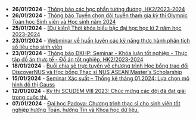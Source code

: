  - **26/01/2024** - [Thông báo các học phần tương đương, HK2/2023-2024](https://math.hcmus.edu.vn/tin-tức/tin-giáo-vụ/876-thông-báo-các-học-phần-tương-đương,-hk2-2023-2024)
 - **26/01/2024** - [Thông báo Tuyển chọn đội tuyển tham gia kỳ thi Olympic Toán học Sinh viên và Học sinh năm 2024](https://math.hcmus.edu.vn/tin-tức/thông-tin-toán-tin-học/866-thông-báo-tuyển-chọn-đội-tuyển-tham-gia-kỳ-thi-olympic-toán-học-sinh-viên-và-học-sinh-năm-2024)
 - **25/01/2024** - [[Dự kiến] Thời khóa biểu bậc đại học học kì 2 năm học 2023-2024](https://math.hcmus.edu.vn/tin-tức/tin-giáo-vụ/875-dự-kiến-thời-khóa-biểu-bậc-đại-học-học-kì-2-năm-học-2023-2024)
 - **23/01/2024** - [Webminar về huấn luyện các kỹ năng thực hành phân tích số liệu cho sinh viên](https://math.hcmus.edu.vn/tin-tức/tin-nghiên-cứu/874-webminar_actuarial_23jan24)
 - **23/01/2024** - [Thông báo ĐKHP: Seminar - Khóa luận tốt nghiệp - Thực tập đồ án thực tế - Đồ án tốt nghiệp, HK2/2023-2024](https://math.hcmus.edu.vn/tin-tức/tin-giáo-vụ/872-thông-báo-đkhp-seminar-khóa-luận-tốt-nghiệp-thực-tập-đồ-án-thực-tế-đồ-án-tốt-nghiệp,-hk2-2023-2024)
 - **18/01/2024** - [Buổi chia sẻ trực tuyến về chương trình Học bổng trao đổi DiscoverNUS và Học bổng Thạc sĩ NUS ASEAN Master's Scholarship](https://math.hcmus.edu.vn/tin-tức/tin-học-bổng-việc-làm/873-buổi-chia-sẻ-trực-tuyến-về-chương-trình-học-bổng-trao-đổi-discovernus-và-học-bổng-thạc-sĩ-nus-asean-master-s-scholarship)
 - **15/01/2024** - [Seminar Xác suất – Thống kê tháng 01.2024: Lựa chọn mô hình đồ thị Gauss](https://math.hcmus.edu.vn/tin-tức/tin-nghiên-cứu/870-seminar-xác-suất-–-thống-kê-tháng-01-2024-lựa-chọn-mô-hình-đồ-thị-gauss)
 - **12/01/2024** - [Kỳ thi SCUDEM VIII 2023: Chúc mừng các đội đã đạt giải trong cuộc thi.](https://math.hcmus.edu.vn/tin-tức/thông-tin-toán-tin-học/869-kỳ-thi-scudem-viii-2023-chúc-mừng-các-đội-đã-đạt-giải-trong-cuộc-thi)
 - **07/01/2024** - [Đại học Padova: Chương trình thạc sĩ cho sinh viên tốt nghiệp hướng Toán, hướng Tin và Khoa học dữ liệu.](https://math.hcmus.edu.vn/tin-tức/tin-học-bổng-việc-làm/867-đại-học-padova-chương-trình-thạc-sĩ-cho-sinh-viên-tốt-nghiệp-hướng-toán,-hướng-tin-và-khoa-học-dữ-liệu)
